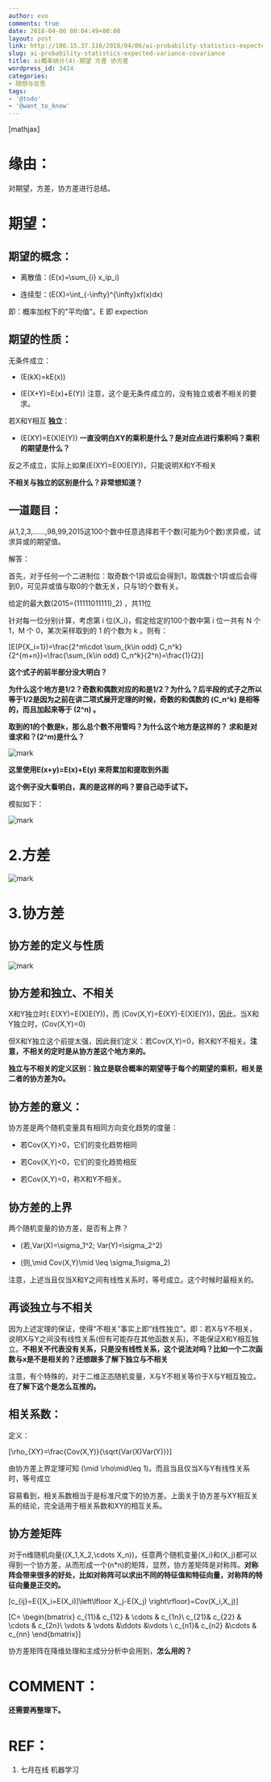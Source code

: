 ```yaml
---
author: evo
comments: true
date: 2018-04-06 00:04:49+00:00
layout: post
link: http://106.15.37.116/2018/04/06/ai-probability-statistics-expected-variance-covariance/
slug: ai-probability-statistics-expected-variance-covariance
title: ai概率统计(4)-期望 方差 协方差
wordpress_id: 3414
categories:
- 随想与反思
tags:
- '@todo'
- '@want_to_know'
---
```


<!-- more -->

[mathjax]


# 缘由：


对期望，方差，协方差进行总结。


# 期望：




## 期望的概念：






  * 离散值：\(E(x)=\sum_{i} x_ip_i\)


  * 连续型：\(E(X)=\int_{-\infty}^{\infty}xf(x)dx\)


即：概率加权下的"平均值"。E 即 expection


## 期望的性质：


无条件成立：




  * \(E(kX)=kE(x)\)


  * \(E(X+Y)=E(x)+E(Y)\) 注意，这个是无条件成立的，没有独立或者不相关的要求。


若X和Y相互 **独立**：




  * \(E(XY)=E(X)E(Y)\) **一直没明白XY的乘积是什么？是对应点进行乘积吗？乘积的期望是什么？**


反之不成立，实际上如果\(E(XY)=E(X)E(Y)\)，只能说明X和Y不相关

**不相关与独立的区别是什么？非常想知道？**


## 一道题目：


从1,2,3,......,98,99,2015这100个数中任意选择若干个数(可能为0个数)求异或，试求异或的期望值。

解答：

首先，对于任何一个二进制位：取奇数个1异或后会得到1，取偶数个1异或后会得到0，可见异或值与取0的个数无关，只与1的个数有关。

给定的最大数\(2015=(11111011111)_2\) ，共11位

针对每一位分别计算，考虑第 i 位\(X_i\)，假定给定的100个数中第 i 位一共有 N 个 1，M 个 0，某次采样取到的 1 的个数为 k 。则有：

\[E(P\{X_i=1\})=\frac{2^m\cdot \sum_{k\in odd} C_n^k}{2^{m+n}}=\frac{\sum_{k\in odd} C_n^k}{2^n}=\frac{1}{2}\]

**这个式子的前半部分没大明白？**

**为什么这个地方是1/2？奇数和偶数对应的和是1/2？为什么？后半段的式子之所以等于1/2是因为之前在讲二项式展开定理的时候，奇数的和偶数的 \(C_n^k\) 是相等的，而且加起来等于 \(2^n\) 。**

**取到的1的个数是k，那么总个数不用管吗？为什么这个地方是这样的？ 求和是对谁求和？\(2^m\)是什么？**


![mark](http://pacdb2bfr.bkt.clouddn.com/blog/image/180727/IC3KB2ALeA.png?imageslim)

**这里使用E(x+y)=E(x)+E(y) 来将累加和提取到外面**

**这个例子没大看明白，真的是这样的吗？要自己动手试下。**

模拟如下：


![mark](http://pacdb2bfr.bkt.clouddn.com/blog/image/180727/caEe1f4Fid.png?imageslim)




# 2.方差




![mark](http://pacdb2bfr.bkt.clouddn.com/blog/image/180727/GfC41FdL9d.png?imageslim)




# 3.协方差




## 协方差的定义与性质




![mark](http://pacdb2bfr.bkt.clouddn.com/blog/image/180727/i6HI53BhKm.png?imageslim)




## 协方差和独立、不相关


X和Y独立时\( E(XY)=E(X)E(Y)\)，而 \(Cov(X,Y)=E(XY)-E(X)E(Y)\)，因此，当X和Y独立时，\(Cov(X,Y)=0\)

但X和Y独立这个前提太强，因此我们定义：若Cov(X,Y)=0，称X和Y不相关。**注意，不相关的定时是从协方差这个地方来的。**

**独立与不相关的定义区别：独立是联合概率的期望等于每个的期望的乘积，相关是二者的协方差为0。**


## 协方差的意义：


协方差是两个随机变量具有相同方向变化趋势的度量：




  * 若Cov(X,Y)>0，它们的变化趋势相同


  * 若Cov(X,Y)<0，它们的变化趋势相反


  * 若Cov(X,Y)=0，称X和Y不相关。




## 协方差的上界


两个随机变量的协方差，是否有上界？




  * \(若\,Var(X)=\sigma_1^2\; Var(Y)=\sigma_2^2\)


  * \(则\,\mid Cov(X,Y)\mid \leq \sigma_1\sigma_2\)


注意，上述当且仅当X和Y之间有线性关系时，等号成立。这个时候时最相关的。


## 再谈独立与不相关


因为上述定理的保证，使得“不相关”事实上即“线性独立”。即：若X与Y不相关，说明X与Y之间没有线性关系(但有可能存在其他函数关系)，不能保证X和Y相互独立。**不相关不代表没有关系，只是没有线性关系，这个说法对吗？比如一个二次函数与x是不是相关的？还想跟多了解下独立与不相关**

注意，有个特殊的，对于二维正态随机变量，X与Y不相关等价于X与Y相互独立。**在了解下这个是怎么互推的。**


## 相关系数：


定义：

\[\rho_{XY}=\frac{Cov(X,Y)}{\sqrt{Var(X)Var(Y)}}\]

由协方差上界定理可知 \(\mid \rho\mid\leq 1\)。而且当且仅当X与Y有线性关系时，等号成立

容易看到，相关系数相当于是标准尺度下的协方差。上面关于协方差与XY相互关系的结论，完全适用于相关系数和XY的相互关系。


## 协方差矩阵


对于n维随机向量\((X_1,X_2,\cdots X_n)\)，任意两个随机变量\(X_i\)和\(X_j\)都可以得到一个协方差，从而形成一个\(n*n\)的矩阵，显然，协方差矩阵是对称阵。**对称阵会带来很多的好处，比如对称阵可以求出不同的特征值和特征向量，对称阵的特征向量是正交的。**

\[c_{ij}=E\{[X_i=E(X_i)]\left\lfloor X_j-E(X_j) \right\rfloor\}=Cov(X_i,X_j)\]

\[C= \begin{bmatrix} c_{11}& c_{12} & \cdots & c_{1n}\\ c_{21}& c_{22} & \cdots & c_{2n}\\ \vdots & \vdots &\ddots &\vdots \\ c_{n1}& c_{n2} &\cdots & c_{nn} \end{bmatrix}\]

协方差矩阵在降维处理和主成分分析中会用到，**怎么用的？**






# COMMENT：


**还需要再整理下。**


# REF：






  1. 七月在线 机器学习
